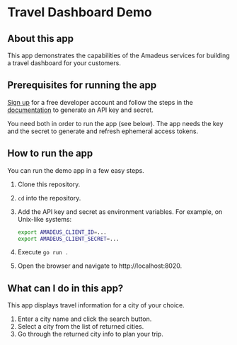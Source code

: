 # Travel Dashboard Demo


## About this app

This app demonstrates the capabilities of the Amadeus services for building a travel dashboard for your customers.

## Prerequisites for running the app

[Sign up](https://developers.amadeus.com/register) for a free developer account and follow the steps in the [documentation](https://developers.amadeus.com/get-started/get-started-with-self-service-apis-335) to generate an API key and secret.

You need both in order to run the app (see below). The app needs the key and the secret to generate and refresh ephemeral access tokens. 

## How to run the app

You can run the demo app in a few easy steps.

1. Clone this repository.
2. `cd` into the repository.
3. Add the API key and secret as environment variables. For example, on Unix-like systems:
	```sh
	export AMADEUS_CLIENT_ID=...
	export AMADEUS_CLIENT_SECRET=...
	```

4. Execute `go run .`
5. Open the browser and navigate to http://localhost:8020.

## What can I do in this app?

This app displays travel information for a city of your choice.

1. Enter a city name and click the search button.
2. Select a city from the list of returned cities.
3. Go through the returned city info to plan your trip.
   
